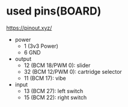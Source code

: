 

# used pins(BOARD)

https://pinout.xyz/

- power
  - 1 (3v3 Power)
  - 6 GND
- output
  - 12 (BCM 18/PWM 0): slider
  - 32 (BCM 12/PWM 0): cartridge selector
  - 11 (BCM 17): vibe
- input
  - 13 (BCM 27): left switch
  - 15 (BCM 22): right switch
